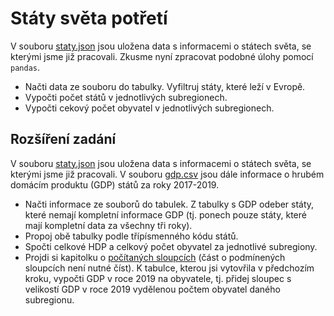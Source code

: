 # Státy světa potřetí

V souboru [staty.json](staty.json) jsou uložena data s informacemi o státech světa, se kterými jsme již pracovali. Zkusme nyní zpracovat podobné úlohy pomocí `pandas`.

* Načti data ze souboru do tabulky. Vyfiltruj státy, které leží v Evropě.
* Vypočti počet států v jednotlivých subregionech.
* Vypočti cekový počet obyvatel v jednotlivých subregionech.

## Rozšíření zadání

V souboru [staty.json](staty.json) jsou uložena data s informacemi o státech světa, se kterými jsme již pracovali. V souboru [gdp.csv](gdp.csv) jsou dále informace o hrubém domácím produktu (GDP) států za roky 2017-2019.

* Načti informace ze souborů do tabulek. Z tabulky s GDP odeber státy, které nemají kompletní informace GDP (tj. ponech pouze státy, které mají kompletní data za všechny tři roky).
* Propoj obě tabulky podle třípísmenného kódu států.
* Spočti celkové HDP a celkový počet obyvatel za jednotlivé subregiony.
* Projdi si kapitolku o [počítaných sloupcích](https://kodim.cz/czechitas/progr2-python/python-pro-data-1/agregace-a-spojovani/#pocitane-sloupce) (část o podmínených sloupcích není nutné číst). K tabulce, kterou jsi vytovřila v předchozím kroku, vypočti GDP v roce 2019 na obyvatele, tj. přidej sloupec s velikostí GDP v roce 2019 vydělenou počtem obyvatel daného subregionu.
